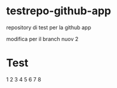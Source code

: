 # testrepo-github-app
repository di test per la github app

modifica per il branch nuov 2

# Test
1
2
3
4
5 6
7
8
